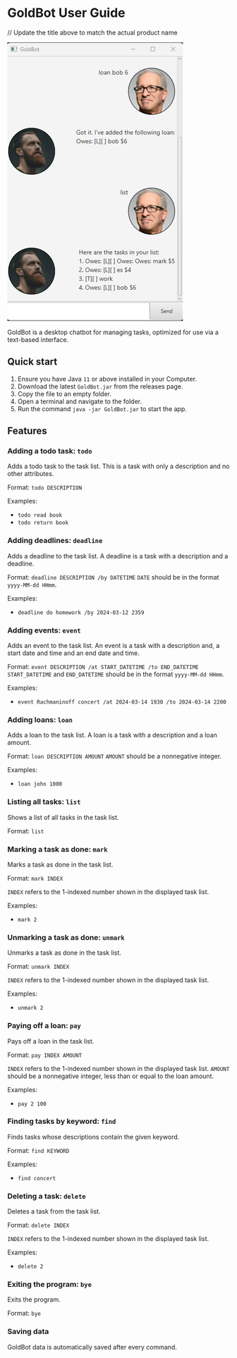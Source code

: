 # GoldBot User Guide

// Update the title above to match the actual product name

![GoldBot](Ui.png)

GoldBot is a desktop chatbot for managing tasks, optimized for use via a text-based interface.


## Quick start

1. Ensure you have Java `11` or above installed in your Computer.
2. Download the latest `GoldBot.jar` from the releases page.
3. Copy the file to an empty folder.
4. Open a terminal and navigate to the folder.
5. Run the command `java -jar GoldBot.jar` to start the app.

## Features

### Adding a todo task: `todo`

Adds a todo task to the task list.
This is a task with only a description and no other attributes.

Format: `todo DESCRIPTION`

Examples:
- `todo read book`
- `todo return book`

### Adding deadlines: `deadline`

Adds a deadline to the task list.
A deadline is a task with a description and a deadline.

Format: `deadline DESCRIPTION /by DATETIME`
`DATE` should be in the format `yyyy-MM-dd HHmm`.

Examples:
- `deadline do homework /by 2024-03-12 2359`

### Adding events: `event`

Adds an event to the task list.
An event is a task with a description and, a start date and time and an end date and time.

Format: `event DESCRIPTION /at START_DATETIME /to END_DATETIME`
`START_DATETIME` and `END_DATETIME` should be in the format `yyyy-MM-dd HHmm`.

Examples:
- `event Rachmaninoff concert /at 2024-03-14 1930 /to 2024-03-14 2200`

### Adding loans: `loan`

Adds a loan to the task list.
A loan is a task with a description and a loan amount.

Format: `loan DESCRIPTION AMOUNT`
`AMOUNT` should be a nonnegative integer.

Examples:
- `loan john 1000`

### Listing all tasks: `list`

Shows a list of all tasks in the task list.

Format: `list`

### Marking a task as done: `mark`

Marks a task as done in the task list.

Format: `mark INDEX`

`INDEX` refers to the 1-indexed number shown in the displayed task list.

Examples:
- `mark 2`

### Unmarking a task as done: `unmark`

Unmarks a task as done in the task list.

Format: `unmark INDEX`

`INDEX` refers to the 1-indexed number shown in the displayed task list.

Examples:
- `unmark 2`

### Paying off a loan: `pay`

Pays off a loan in the task list.

Format: `pay INDEX AMOUNT`

`INDEX` refers to the 1-indexed number shown in the displayed task list.
`AMOUNT` should be a nonnegative integer, less than or equal to the loan amount.

Examples:
- `pay 2 100`

### Finding tasks by keyword: `find`

Finds tasks whose descriptions contain the given keyword.

Format: `find KEYWORD`

Examples:
- `find concert`

### Deleting a task: `delete`

Deletes a task from the task list.

Format: `delete INDEX`

`INDEX` refers to the 1-indexed number shown in the displayed task list.

Examples:
- `delete 2`

### Exiting the program: `bye`

Exits the program.

Format: `bye`

### Saving data

GoldBot data is automatically saved after every command.